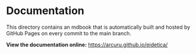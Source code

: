 # Documentation

This directory contains an mdbook that is automatically built and hosted by GitHub Pages on every commit to the main branch.

**View the documentation online:** https://arcuru.github.io/eidetica/
